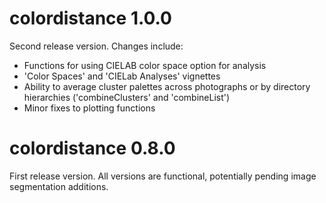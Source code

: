 # colordistance 1.0.0
Second release version. Changes include:
* Functions for using CIELAB color space option for analysis
* 'Color Spaces' and 'CIELab Analyses' vignettes
* Ability to average cluster palettes across photographs or by directory hierarchies ('combineClusters' and 'combineList')
* Minor fixes to plotting functions

# colordistance 0.8.0
First release version. All versions are functional, potentially pending image segmentation additions.
